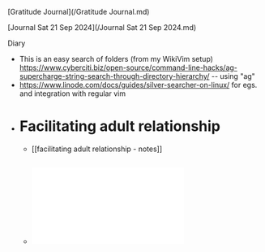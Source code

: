 [Gratitude Journal](/Gratitude Journal.md)

[Journal Sat 21 Sep 2024](/Journal Sat 21 Sep 2024.md) 

Diary
- This is an easy search of folders (from my WikiVim setup) https://www.cyberciti.biz/open-source/command-line-hacks/ag-supercharge-string-search-through-directory-hierarchy/ -- using "ag"
- https://www.linode.com/docs/guides/silver-searcher-on-linux/ for egs. and integration with regular vim
- # Facilitating adult relationship
	- [[facilitating adult relationship - notes]]
	- ![Facilitating-an-Adult-Relationship-with-God---Sep-8-2024---4-z2kpz_ocr.pdf](../assets/Facilitating-an-Adult-Relationship-with-God---Sep-8-2024---4-z2kpz_ocr_1726956043782_0.pdf)
		-
